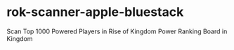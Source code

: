 # rok-scanner-apple-bluestack
Scan Top 1000 Powered Players in Rise of Kingdom Power Ranking Board in Kingdom
